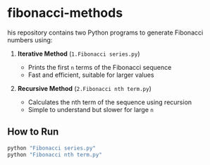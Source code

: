 # fibonacci-methods
his repository contains two Python programs to generate Fibonacci numbers using:

1. **Iterative Method** (`1.Fibonacci series.py`)  
   - Prints the first `n` terms of the Fibonacci sequence  
   - Fast and efficient, suitable for larger values

2. **Recursive Method** (`2.Fibonacci nth term.py`)  
   - Calculates the nth term of the sequence using recursion  
   - Simple to understand but slower for large `n`

##  How to Run

```bash
python "Fibonacci series.py"
python "Fibonacci nth term.py"
